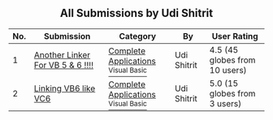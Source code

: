 ﻿<div align="center">

## All Submissions by Udi Shitrit

</div>

No.  | Submission | Category | By   | User Rating
---- | ---------- | -------- | ---- | -----------
1 | [Another Linker For VB 5 & 6 \!\!\!\!<br />](https://github.com/Planet-Source-Code/udi-shitrit-another-linker-for-vb-5-6__1-21548) | [Complete Applications<br /><sup>Visual Basic</sup>](../ByCategory/complete-applications__1-27.md) | Udi Shitrit | 4.5 (45 globes from 10 users)
2 | [Linking VB6 like VC6<br />](https://github.com/Planet-Source-Code/udi-shitrit-linking-vb6-like-vc6__1-21410) | [Complete Applications<br /><sup>Visual Basic</sup>](../ByCategory/complete-applications__1-27.md) | Udi Shitrit | 5.0 (15 globes from 3 users)
